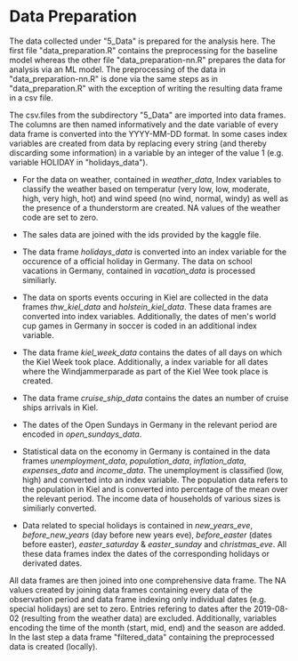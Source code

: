 # Data Preparation

The data collected under "5_Data" is prepared for the analysis here. The first file "data_preparation.R" contains the preprocessing for the baseline model whereas the other file "data_preparation-nn.R" prepares the data for analysis via an ML model. The preprocessing of the data in "data_preparation-nn.R" is done via the same steps as in "data_preparation.R" with the exception of writing the resulting data frame in a csv file.

The csv.files from the subdirectory "5_Data" are imported into data frames. The columns are then named informatively and the date variable of every data frame is converted into the YYYY-MM-DD format. In some cases index variables are created from data by replacing every string (and thereby discarding some information) in a variable by an integer of the value 1 (e.g. variable HOLIDAY in "holidays_data").

-   For the data on weather, contained in *weather_data*, Index variables to classify the weather based on temperatur (very low, low, moderate, high, very high, hot) and wind speed (no wind, normal, windy) as well as the presence of a thunderstorm are created. NA values of the weather code are set to zero.

-   The sales data are joined with the ids provided by the kaggle file.

-   The data frame *holidays_data* is converted into an index variable for the occurence of a official holiday in Germany. The data on school vacations in Germany, contained in *vacation_data* is processed similiarly.

-   The data on sports events occuring in Kiel are collected in the data frames *thw_kiel_data* and *holstein_kiel_data*. These data frames are converted into index variables. Additionally, the dates of men's world cup games in Germany in soccer is coded in an additional index variable.

-   The data frame *kiel_week_data* contains the dates of all days on which the Kiel Week took place. Additionally, a index variable for all dates where the Windjammerparade as part of the Kiel Wee took place is created.

-   The data frame *cruise_ship_data* contains the dates an number of cruise ships arrivals in Kiel.

-   The dates of the Open Sundays in Germany in the relevant period are encoded in *open_sundays_data*.

-   Statistical data on the economy in Germany is contained in the data frames *unemployment_data*, *population_data*, *inflation_data*, *expenses_data* and *income_data*. The unemployment is classified (low, high) and converted into an index variable. The population data refers to the population in Kiel and is converted into percentage of the mean over the relevant period. The income data of households of various sizes is similiarly converted.

-   Data related to special holidays is contained in *new_years_eve*, *before_new_years* (day before new years eve), *before_easter* (dates before easter), *easter_saturday* & *easter_sunday* and *christmas_eve*. All these data frames index the dates of the corresponding holidays or derivated dates.

All data frames are then joined into one comprehensive data frame. The NA values created by joining data frames containing every data of the observation period and data frame indexing only individual dates (e.g. special holidays) are set to zero. Entries refering to dates after the 2019-08-02 (resulting from the weather data) are excluded. Additionally, variables encoding the time of the month (start, mid, end) and the season are added. In the last step a data frame "filtered_data" containing the preprocessed data is created (locally).
